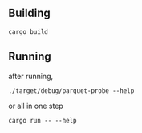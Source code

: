 ## Building

```shell
cargo build
```

## Running

after running,

```shell
./target/debug/parquet-probe --help
```

or all in one step

```shell
cargo run -- --help
```
